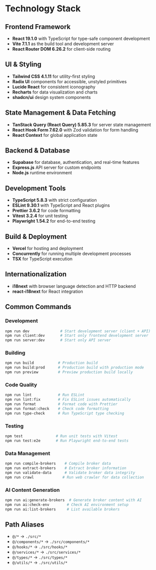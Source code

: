 # Technology Stack

## Frontend Framework
- **React 19.1.0** with TypeScript for type-safe component development
- **Vite 7.1.1** as the build tool and development server
- **React Router DOM 6.26.2** for client-side routing

## UI & Styling
- **Tailwind CSS 4.1.11** for utility-first styling
- **Radix UI** components for accessible, unstyled primitives
- **Lucide React** for consistent iconography
- **Recharts** for data visualization and charts
- **shadcn/ui** design system components

## State Management & Data Fetching
- **TanStack Query (React Query) 5.85.3** for server state management
- **React Hook Form 7.62.0** with Zod validation for form handling
- **React Context** for global application state

## Backend & Database
- **Supabase** for database, authentication, and real-time features
- **Express.js** API server for custom endpoints
- **Node.js** runtime environment

## Development Tools
- **TypeScript 5.8.3** with strict configuration
- **ESLint 9.30.1** with TypeScript and React plugins
- **Prettier 3.6.2** for code formatting
- **Vitest 3.2.4** for unit testing
- **Playwright 1.54.2** for end-to-end testing

## Build & Deployment
- **Vercel** for hosting and deployment
- **Concurrently** for running multiple development processes
- **TSX** for TypeScript execution

## Internationalization
- **i18next** with browser language detection and HTTP backend
- **react-i18next** for React integration

## Common Commands

### Development
```bash
npm run dev              # Start development server (client + API)
npm run client:dev       # Start only frontend development server
npm run server:dev       # Start only API server
```

### Building
```bash
npm run build           # Production build
npm run build:prod      # Production build with production mode
npm run preview         # Preview production build locally
```

### Code Quality
```bash
npm run lint            # Run ESLint
npm run lint:fix        # Fix ESLint issues automatically
npm run format          # Format code with Prettier
npm run format:check    # Check code formatting
npm run type-check      # Run TypeScript type checking
```

### Testing
```bash
npm test               # Run unit tests with Vitest
npm run test:e2e       # Run Playwright end-to-end tests
```

### Data Management
```bash
npm run compile-brokers    # Compile broker data
npm run extract-brokers    # Extract broker information
npm run validate-data      # Validate broker data integrity
npm run crawl             # Run web crawler for data collection
```

### AI Content Generation
```bash
npm run ai:generate-brokers  # Generate broker content with AI
npm run ai:check-env        # Check AI environment setup
npm run ai:list-brokers     # List available brokers
```

## Path Aliases
- `@/*` → `./src/*`
- `@/components/*` → `./src/components/*`
- `@/hooks/*` → `./src/hooks/*`
- `@/services/*` → `./src/services/*`
- `@/types/*` → `./src/types/*`
- `@/utils/*` → `./src/utils/*`
